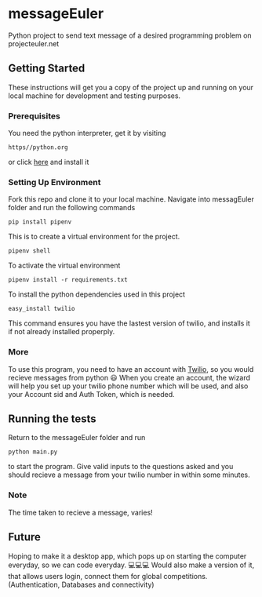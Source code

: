 # messageEuler
Python project to send text message of a desired programming problem on projecteuler.net

## Getting Started
These instructions will get you a copy of the project up and running on your local machine for development and testing purposes.

### Prerequisites
You need the python interpreter, get it by visiting
```
https//python.org
```
or click [here](https://python.org/) and install it

### Setting Up Environment

Fork this repo and clone it to your local machine.
Navigate into messagEuler folder and run the following commands

```
pip install pipenv
```
This is to create a virtual environment for the project.

```
pipenv shell
```
To activate the virtual environment

```
pipenv install -r requirements.txt
```
To install the python dependencies used in this project

```
easy_install twilio
```
This command ensures you have the lastest version of twilio, and installs it if not already installed properply.


### More
To use this program, you need to have an account with [Twilio](https://www.twilio.com/), so you would recieve messages from python :smiley:
When you create an account, the wizard will help you set up your twilio phone number which will be used, and also your Account sid and Auth Token, which is needed.

## Running the tests
Return to the messageEuler folder and run
```
python main.py
```
to start the program.
Give valid inputs to the questions asked and you should recieve a message from your twilio number in within some minutes. 

### Note
The time taken to recieve a message, varies!

## Future
Hoping to make it a desktop app, which pops up on starting the computer everyday, so we can code everyday. :computer::computer::computer:
Would also make a version of it, that allows users login, connect them for global competitions. (Authentication, Databases and connectivity)
